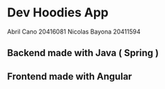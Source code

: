# Dev Hoodies App
Abril Cano 20416081
Nicolas Bayona 20411594
## Backend made with Java ( Spring )
## Frontend made with Angular

